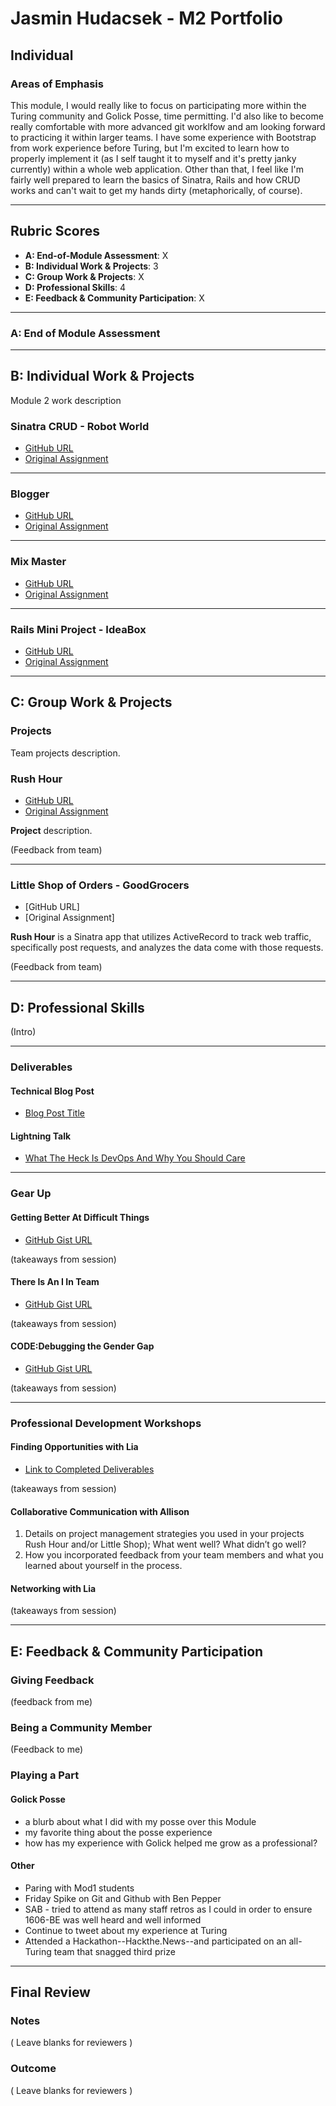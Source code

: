# Jasmin Hudacsek - M2 Portfolio
## Individual

### Areas of Emphasis

This module, I would really like to focus on participating more within the Turing community and Golick Posse, time permitting. I'd also like to become really comfortable with more advanced git worklfow and am looking forward to practicing it within larger teams. I have some experience with Bootstrap from work experience before Turing, but I'm excited to learn how to properly implement it (as I self taught it to myself and it's pretty janky currently) within a whole web application. Other than that, I feel like I'm fairly well prepared to learn the basics of Sinatra, Rails and how CRUD works and can't wait to get my hands dirty (metaphorically, of course).

---

## Rubric Scores

* **A: End-of-Module Assessment**: X
* **B: Individual Work & Projects**: 3
* **C: Group Work & Projects**: X
* **D: Professional Skills**: 4
* **E: Feedback & Community Participation**: X

---

### A: End of Module Assessment

---

## B: Individual Work & Projects

Module 2 work description

### Sinatra CRUD - Robot World

* [GitHub URL](https://github.com/j-sm-n/robot_world)
* [Original Assignment](https://github.com/turingschool/lesson_plans/blob/master/ruby_02-web_applications_with_ruby/outlines/intro_to_crud.markdown)

---

### Blogger

* [GitHub URL](https://github.com/j-sm-n/blogger)
* [Original Assignment](http://tutorials.jumpstartlab.com/projects/blogger.html#i1:-form-based-workflow)

---

### Mix Master

* [GitHub URL](https://github.com/j-sm-n/mix_master)
* [Original Assignment](https://github.com/turingschool/lesson_plans/tree/master/ruby_02-web_applications_with_ruby/mix_master)

---

### Rails Mini Project - IdeaBox

* [GitHub URL](https://github.com/j-sm-n/idea_box)
* [Original Assignment](https://github.com/turingschool/challenges/blob/master/rails-mini-project.markdown)

---

## C: Group Work & Projects

### Projects

Team projects description.

### Rush Hour

* [GitHub URL](https://github.com/tgisg/rush-hour-skeleton)
* [Original Assignment](https://github.com/turingschool/curriculum/blob/master/source/projects/rush_hour.md)

__Project__ description.

(Feedback from team)

---

### Little Shop of Orders - GoodGrocers

* [GitHub URL]
* [Original Assignment]

__Rush Hour__ is a Sinatra app that utilizes ActiveRecord to track web traffic, specifically post requests, and analyzes the data come with those requests.

(Feedback from team)

---

## D: Professional Skills

(Intro)

---
### Deliverables
#### Technical Blog Post

* [Blog Post Title]()

#### Lightning Talk

* [What The Heck Is DevOps And Why You Should Care](https://docs.google.com/presentation/d/161BZDpGzsRJwt431WinzcgZm6g-zMrMFxpKcWWUFz7k/edit?usp=sharing)

---

### Gear Up
#### Getting Better At Difficult Things

* [GitHub Gist URL](https://github.com/turingschool/gear-up/blob/master/getting_better_at_difficult_things.markdown)

(takeaways from session)

#### There Is An I In Team

* [GitHub Gist URL](https://github.com/turingschool/gear-up/blob/master/there_is_an_i_in_team.markdown)

(takeaways from session)

#### CODE:Debugging the Gender Gap

* [GitHub Gist URL](https://github.com/turingschool/gear-up/blob/master/code_debugging_the_gender_gap.markdown)

(takeaways from session)

---

### Professional Development Workshops
#### Finding Opportunities with Lia

* [Link to Completed Deliverables]()

(takeaways from session)

#### Collaborative Communication with Allison

1. Details on project management strategies you used in your projects Rush Hour and/or Little Shop); What went well? What didn’t go well?
2. How you incorporated feedback from your team members and what you learned about yourself in the process.

#### Networking with Lia

(takeaways from session)

---

## E: Feedback & Community Participation

### Giving Feedback

(feedback from me)

### Being a Community Member

(Feedback to me)

### Playing a Part

#### Golick Posse
- a blurb about what I did with my posse over this Module
- my favorite thing about the posse experience
- how has my experience with Golick helped me grow as a professional?

#### Other
- Paring with Mod1 students
- Friday Spike on Git and Github with Ben Pepper
- SAB - tried to attend as many staff retros as I could in order to ensure 1606-BE was well heard and well informed
- Continue to tweet about my experience at Turing
- Attended a Hackathon--Hackthe.News--and participated on an all-Turing team that snagged third prize

---

## Final Review

### Notes

( Leave blanks for reviewers )

### Outcome

( Leave blanks for reviewers )
